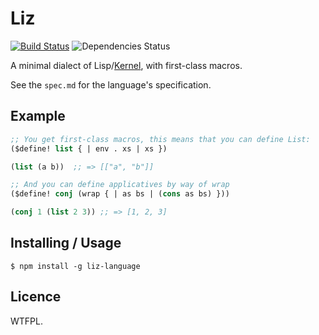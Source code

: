 Liz
===

[![Build Status](https://travis-ci.org/robotlolita/liz.png)](https://travis-ci.org/robotlolita/liz)
![Dependencies Status](https://david-dm.org/robotlolita/liz.png)

A minimal dialect of Lisp/[Kernel][], with first-class macros.

See the `spec.md` for the language's specification.

[Kernel]: http://web.cs.wpi.edu/~jshutt/kernel.html


## Example

```clj
;; You get first-class macros, this means that you can define List:
($define! list { | env . xs | xs })

(list (a b))  ;; => [["a", "b"]]

;; And you can define applicatives by way of wrap
($define! conj (wrap { | as bs | (cons as bs) }))

(conj 1 (list 2 3)) ;; => [1, 2, 3]
```

## Installing / Usage

    $ npm install -g liz-language
    

## Licence

WTFPL.
